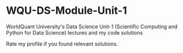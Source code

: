 # WQU-DS-Module-Unit-1
WorldQuant University's Data Science Unit-1 (Scientific Computing and Python for Data Science) lectures and my code solutions

Rate my profile if you found relevant solutions.
